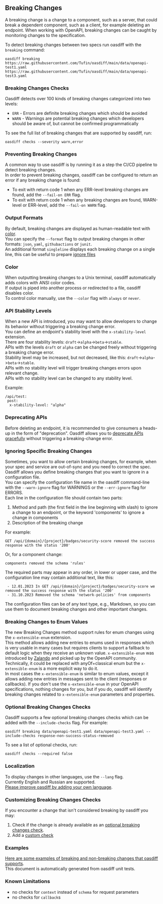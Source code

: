 ## Breaking Changes
A breaking change is a change to a component, such as a server, that could break a dependent component, such as a client, for example deleting an endpoint. 
When working with OpenAPI, breaking changes can be caught by monitoring changes to the specification.

To detect breaking changes between two specs run oasdiff with the `breaking` command:
```
oasdiff breaking https://raw.githubusercontent.com/Tufin/oasdiff/main/data/openapi-test1.yaml https://raw.githubusercontent.com/Tufin/oasdiff/main/data/openapi-test3.yaml
```

### Breaking Changes Checks
Oasdiff detects over 100 kinds of breaking changes categorized into two levels:
- `ERR` - Errors are definite breaking changes which should be avoided
- `WARN` - Warnings are potential breaking changes which developers should be aware of, but cannot be confirmed programmatically

To see the full list of breaking changes that are supported by oasdiff, run:
```
oasdiff checks --severity warn,error
```

### Preventing Breaking Changes
A common way to use oasdiff is by running it as a step the CI/CD pipeline to detect breaking changes.  
In order to prevent breaking changes, oasdiff can be configured to return an error if any breaking change is found:
- To exit with return code 1 when any ERR-level breaking changes are found, add the `--fail-on ERR` flag.  
- To exit with return code 1 when any breaking changes are found, WARN-level or ERR-level, add the `--fail-on WARN` flag.

### Output Formats
By default, breaking changes are displayed as human-readable text with [color](#color).  
You can specify the `--format` flag to output breaking changes in other formats: `json`, `yaml`, `githubactions` or `junit`.  
An additional format `singleline` displays each breaking change on a single line, this can be useful to prepare [ignore files](#ignoring-specific-breaking-changes)

### Color
When outputting breaking changes to a Unix terminal, oasdiff automatically adds colors with ANSI color codes.  
If output is piped into another process or redirected to a file, oasdiff disables color.  
To control color manually, use the `--color` flag with `always` or `never`.

### API Stability Levels
When a new API is introduced, you may want to allow developers to change its behavior without triggering a breaking change error.  
You can define an endpoint's stability level with the `x-stability-level` extension.  
There are four stability levels: `draft`->`alpha`->`beta`->`stable`.  
APIs with the levels `draft` or `alpha` can be changed freely without triggering a breaking change error.  
Stability level may be increased, but not decreased, like this: `draft`->`alpha`->`beta`->`stable`.  
APIs with no stability level will trigger breaking changes errors upon relevant change.  
APIs with no stability level can be changed to any stability level.  

Example:
   ```
   /api/test:
    post:
     x-stability-level: "alpha"
   ```

### Deprecating APIs
Before deleting an endpoint, it is recommended to give consumers a heads-up in the form of "deprecation". 
Oasdiff allows you to [deprecate APIs gracefully](API-DEPRECATION.md) without triggering a breaking-change error.

### Ignoring Specific Breaking Changes
Sometimes, you want to allow certain breaking changes, for example, when your spec and service are out-of-sync and you need to correct the spec.  
Oasdiff allows you define breaking changes that you want to ignore in a configuration file.  
You can specify the configuration file name in the oasdiff command-line with the `--warn-ignore` flag for WARNINGS or the `--err-ignore` flag for ERRORS.  
Each line in the configuration file should contain two parts:
1. Method and path (the first field in the line beginning with slash) to ignore a change to an endpoint, or the keyword 'components' to ignore a change in components
2. Description of the breaking change

For example:
```
GET /api/{domain}/{project}/badges/security-score removed the success response with the status '200'
```
Or, for a component change:
```
components removed the schema 'rules'
```

The required parts may appear in any order, in lower or upper case, and the configuration line may contain additional text, like this:
```
 - 12.01.2023 In GET /api/{domain}/{project}/badges/security-score we removed the success response with the status '200'
 - 31.10.2023 Removed the schema 'network-policies' from components

```

The configuration files can be of any text type, e.g., Markdown, so you can use them to document breaking changes and other important changes.

### Breaking Changes to Enum Values
The new Breaking Changes method support rules for enum changes using the `x-extensible-enum` extension.  
This method allows adding new entries to enums used in responses which is very usable in many cases but requires clients to support a fallback to default logic when they receive an unknown value.
`x-extensible-enum` was introduced by [Zalando](https://opensource.zalando.com/restful-api-guidelines/#112) and picked up by the OpenAPI community. Technically, it could be replaced with anyOf+classical enum but the `x-extensible-enum` is a more explicit way to do it.  
In most cases the `x-extensible-enum` is similar to enum values, except it allows adding new entries in messages sent to the client (responses or callbacks).
If you don't use the `x-extensible-enum` in your OpenAPI specifications, nothing changes for you, but if you do, oasdiff will identify breaking changes related to `x-extensible-enum` parameters and properties.

### Optional Breaking Changes Checks
Oasdiff supports a few optional breaking changes checks which can be added with the `--include-checks` flag. For example:
```
oasdiff breaking data/openapi-test1.yaml data/openapi-test3.yaml --include-checks response-non-success-status-removed
```
To see a list of optional checks, run:
```
oasdiff checks --required false
```

### Localization
To display changes in other languages, use the `--lang` flag.  
Currently English and Russian are supported.  
[Please improve oasdiff by adding your own language](https://github.com/Tufin/oasdiff/issues/383).

### Customizing Breaking Changes Checks
If you encounter a change that isn't considered breaking by oasdiff you may:
1. Check if the change is already available as an [optional breaking changes check](#optional-breaking-changes-checks).  
2. Add a [custom check](CUSTOMIZING-CHECKS.md)

### Examples
[Here are some examples of breaking and non-breaking changes that oasdiff supports](BREAKING-CHANGES-EXAMPLES.md).  
This document is automatically generated from oasdiff unit tests.

### Known Limitations
- no checks for `context` instead of `schema` for request parameters
- no checks for `callback`s
